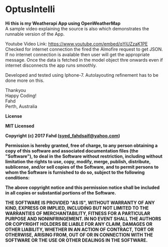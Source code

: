 # OptusIntelli
<b>Hi this is my Weatherapi App using OpenWeatherMap</b></br>
A sample video explaining the source is also which demonstrates the runnable version of the App.<br>

Youtube Video Link: https://www.youtube.com/embed/qYiUZzaK1PE
<br>
Checked for internet connection the fired the Almofire request to get JSON. If no internet connection is avalable then user will get the appropriate message. Once the data is fetched in the model object thre onwards even if internet disconnects the app runs smoothly.<br>

Developed and tested using Iphone-7. Autolayouting refinement has to be done more on this.<br>

Thankyou<br>
Happy Coding!<br>
Fahd<br>
Perth, Australia<br>


<b>License<b>

MIT Licensed

Copyright (c) 2017 Fahd (syed_fahdsaif@yahoo.com)

Permission is hereby granted, free of charge, to any person obtaining a copy of this software and associated documentation files (the "Software"), to deal in the Software without restriction, including without limitation the rights to use, copy, modify, merge, publish, distribute, sublicense, and/or sell copies of the Software, and to permit persons to whom the Software is furnished to do so, subject to the following conditions:

The above copyright notice and this permission notice shall be included in all copies or substantial portions of the Software.

THE SOFTWARE IS PROVIDED "AS IS", WITHOUT WARRANTY OF ANY KIND, EXPRESS OR IMPLIED, INCLUDING BUT NOT LIMITED TO THE WARRANTIES OF MERCHANTABILITY, FITNESS FOR A PARTICULAR PURPOSE AND NONINFRINGEMENT. IN NO EVENT SHALL THE AUTHORS OR COPYRIGHT HOLDERS BE LIABLE FOR ANY CLAIM, DAMAGES OR OTHER LIABILITY, WHETHER IN AN ACTION OF CONTRACT, TORT OR OTHERWISE, ARISING FROM, OUT OF OR IN CONNECTION WITH THE SOFTWARE OR THE USE OR OTHER DEALINGS IN THE SOFTWARE.


